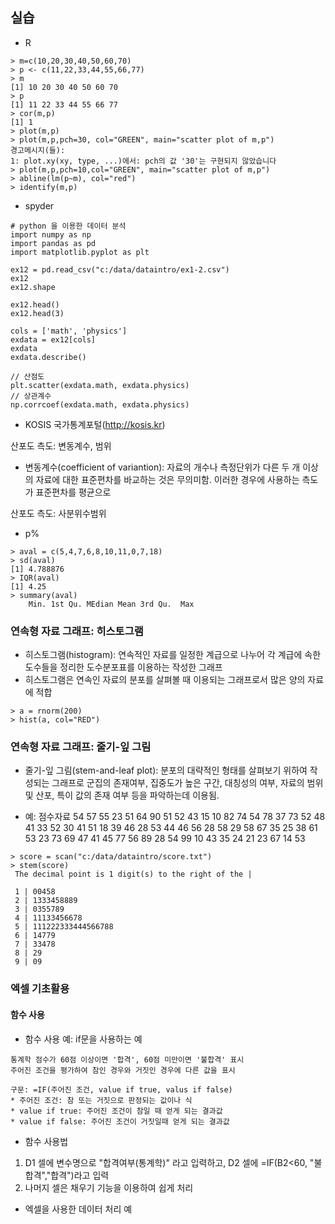 ## 실습
- R
```
> m=c(10,20,30,40,50,60,70)
> p <- c(11,22,33,44,55,66,77)
> m
[1] 10 20 30 40 50 60 70
> p
[1] 11 22 33 44 55 66 77
> cor(m,p)
[1] 1
> plot(m,p)
> plot(m,p,pch=30, col="GREEN", main="scatter plot of m,p")
경고메시지(들): 
1: plot.xy(xy, type, ...)에서: pch의 값 '30'는 구현되지 않았습니다
> plot(m,p,pch=10,col="GREEN", main="scatter plot of m,p")
> abline(lm(p~m), col="red")
> identify(m,p)

```
- spyder
```
# python 을 이용한 데이터 분석
import numpy as np
import pandas as pd
import matplotlib.pyplot as plt

ex12 = pd.read_csv("c:/data/dataintro/ex1-2.csv")
ex12
ex12.shape

ex12.head()
ex12.head(3)

cols = ['math', 'physics']
exdata = ex12[cols]
exdata
exdata.describe()

// 산점도
plt.scatter(exdata.math, exdata.physics)
// 상관계수
np.corrcoef(exdata.math, exdata.physics)
```

- KOSIS 국가통계포털(http://kosis.kr)

산포도 측도: 변동계수, 범위
- 변동계수(coefficient of variantion): 자료의 개수나 측정단위가 다른 두 개 이상의 자료에 대한 표준편차를 바교하는 것은 무의미함. 이러한 경우에 사용하는 측도가 표준편차를 평균으로

산포도 측도: 사분위수범위
- p%
```
> aval = c(5,4,7,6,8,10,11,0,7,18)
> sd(aval)
[1] 4.788876
> IQR(aval)
[1] 4.25
> summary(aval)
    Min. 1st Qu. MEdian Mean 3rd Qu.  Max
```

### 연속형 자료 그래프: 히스토그램
- 히스토그램(histogram): 연속적인 자료를 일정한 계급으로 나누어 각 계급에 속한 도수들을 정리한 도수분포표를 이용하는 작성한 그래프
- 히스토그램은 연속인 자료의 분포를 살펴볼 때 이용되는 그래프로서 많은 양의 자료에 적합
```
> a = rnorm(200)
> hist(a, col="RED")
```

### 연속형 자료 그래프: 줄기-잎 그림
- 줄기-잎 그림(stem-and-leaf plot): 분포의 대략적인 형태를 살펴보기 위하여 작성되는 그래프로 군집의 존재여부, 집중도가 높은 구간, 대칭성의 여부, 자료의 범위 및 산포, 특이 값의 존재 여부 등을 파악하는데 이용됨.

- 예: 점수자료  54 57 55 23 51 64 90 51 52 43 15 10 82 74 54 78 37 73 52 48 41 33 52 30 41 51 18 39 46 28 53 44 46 56
 28 58 29 58 67 35 25 38 61 53 23 73 69 47 41 45 77 56 89 28 54 99 10 43 35 24 21 23 67 14 53
 ```
 > score = scan("c:/data/dataintro/score.txt")
 > stem(score)
  The decimal point is 1 digit(s) to the right of the |

  1 | 00458
  2 | 1333458889
  3 | 0355789
  4 | 11133456678
  5 | 111222333444566788
  6 | 14779
  7 | 33478
  8 | 29
  9 | 09
 ```

### 엑셀 기초활용
#### 함수 사용
- 함수 사용 예: if문을 사용하는 예
```
통계학 점수가 60점 이상이면 '합격', 60점 미만이면 '불합격' 표시
주어진 조건을 평가하여 참인 경우와 거짓인 경우에 다른 값을 표시

구문: =IF(주어진 조건, value if true, valus if false)
* 주어진 조건: 참 또는 거짓으로 판정되는 값이나 식
* value if true: 주어진 조건이 참일 때 얻게 되는 결과값
* value if false: 주어진 조건이 거짓일때 얻게 되는 결과값
```
- 함수 사용법
1. D1 셀에 변수명으로 "합격여부(통계학)" 라고 입력하고, D2 셀에 
    =IF(B2<60, "불합격","합격")라고 입력
2. 나머지 셀은 채우기 기능을 이용하여 쉽게 처리

- 엑셀을 사용한 데이터 처리 예
